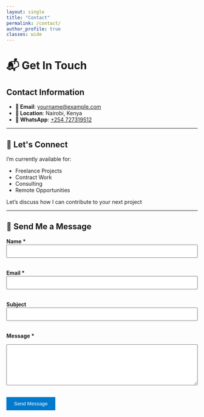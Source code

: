 ```yaml
---
layout: single
title: "Contact"
permalink: /contact/
author_profile: true
classes: wide
---
```


# 📬 Get In Touch

## Contact Information

- **📧 Email**: [yourname@example.com](mailto:donaldkimtai623@gmail.com)  
- **📍 Location**: Nairobi, Kenya  
- **💬 WhatsApp**: [+254 727319512](https://wa.me/254727319512)

---

## 🤝 Let's Connect

I’m currently available for:

- Freelance Projects  
- Contract Work  
- Consulting  
-  Remote Opportunities

Let’s discuss how I can contribute to your next project

---

## 📩 Send Me a Message

<form action="https://formspree.io/f/your-form-id" method="POST">
  <label for="name"><strong>Name *</strong></label><br>
  <input type="text" id="name" name="name" required style="width: 100%; padding: 8px;"><br><br>

  <label for="email"><strong>Email *</strong></label><br>
  <input type="email" id="email" name="_replyto" required style="width: 100%; padding: 8px;"><br><br>

  <label for="subject"><strong>Subject</strong></label><br>
  <input type="text" id="subject" name="subject" style="width: 100%; padding: 8px;"><br><br>

  <label for="message"><strong>Message *</strong></label><br>
  <textarea id="message" name="message" rows="6" required style="width: 100%; padding: 8px;"></textarea><br><br>

  <button type="submit" style="padding: 10px 20px; background-color: #007acc; color: white; border: none; cursor: pointer;">Send Message</button>
</form>
